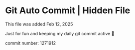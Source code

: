 # Git Auto Commit | Hidden File

This file was added Feb 12, 2025

Just for fun and keeping my daily git commit active 🤪

commit number: 1271912
